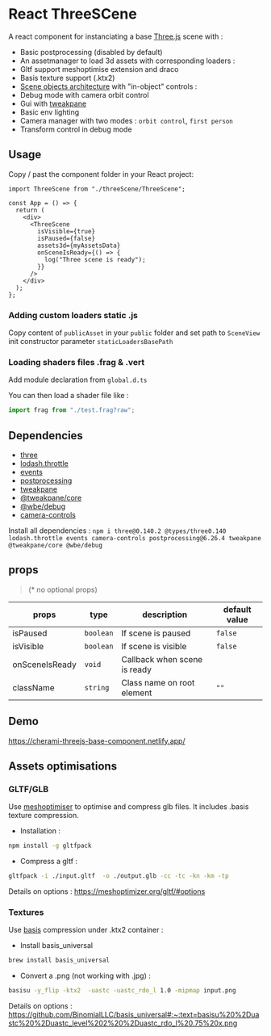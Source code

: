 # React ThreeSCene

A react component for instanciating a base [Three.js](https://threejs.org/) scene with :

- Basic postprocessing (disabled by default)
- An assetmanager to load 3d assets with corresponding loaders :
- Gltf support meshoptimise extension and draco
- Basis texture support (.ktx2)
- [Scene objects architecture](./3D/sceneObjects/) with "in-object" controls :
- Debug mode with camera orbit control
- Gui with [tweakpane](https://www.npmjs.com/package/tweakpane)
- Basic env lighting
- Camera manager with two modes : `orbit control`, `first person`
- Transform control in debug mode

## Usage

Copy / past the component folder in your React project:

```tsx
import ThreeScene from "./threeScene/ThreeScene";

const App = () => {
  return (
    <div>
      <ThreeScene
        isVisible={true}
        isPaused={false}
        assets3d={myAssetsData}
        onSceneIsReady={() => {
          log("Three scene is ready");
        }}
      />
    </div>
  );
};
```

### Adding custom loaders static .js

Copy content of `publicAsset` in your `public` folder and set path to `SceneView` init constructor parameter `staticLoadersBasePath`

### Loading shaders files .frag & .vert

Add module declaration from `global.d.ts`

You can then load a shader file like :

```javascript
import frag from "./test.frag?raw";
```

## Dependencies

- [three](https://www.npmjs.com/package/three)
- [lodash.throttle](https://www.npmjs.com/package/lodash.throttle)
- [events](https://www.npmjs.com/package/events)
- [postprocessing](https://www.npmjs.com/package/postprocessing)
- [tweakpane](https://www.npmjs.com/package/tweakpane)
- [@tweakpane/core](https://www.npmjs.com/package/@tweakpane/core)
- [@wbe/debug](https://www.npmjs.com/package/@wbe/debug)
- [camera-controls](https://www.npmjs.com/package/camera-controls)

Install all dependencies :
`npm i three@0.140.2 @types/three0.140 lodash.throttle events camera-controls postprocessing@6.26.4 tweakpane @tweakpane/core @wbe/debug`

## props

> (\* no optional props)

| props          | type      | description                  | default value |
| -------------- | --------- | ---------------------------- | ------------- |
| isPaused       | `boolean` | If scene is paused           | `false`       |
| isVisible      | `boolean` | If scene is visible          | `false`       |
| onSceneIsReady | `void`    | Callback when scene is ready | ` `           |
| className      | `string`  | Class name on root element   | `""`          |

## Demo

https://cherami-threejs-base-component.netlify.app/

## Assets optimisations

### GLTF/GLB

Use [meshoptimiser](https://meshoptimizer.org/gltf/) to optimise and compress glb files. It includes .basis texture compression.

- Installation :

```bash
npm install -g gltfpack
```

- Compress a gltf :

```bash
gltfpack -i ./input.gltf  -o ./output.glb -cc -tc -kn -km -tp
```

Details on options : https://meshoptimizer.org/gltf/#options

### Textures

Use [basis](https://medium.com/samsung-internet-dev/using-basis-textures-in-three-js-6eb7e104447d#:~:text=Textures%20in%20Three.-,js,and%20requires%20the%20latest%20THREE.) compression under .ktx2 container :

- Install basis_universal

```bash
brew install basis_universal
```

- Convert a .png (not working with .jpg) :

```bash
basisu -y_flip -ktx2  -uastc -uastc_rdo_l 1.0 -mipmap input.png
```

Details on options : https://github.com/BinomialLLC/basis_universal#:~:text=basisu%20%2Duastc%20%2Duastc_level%202%20%2Duastc_rdo_l%20.75%20x.png
